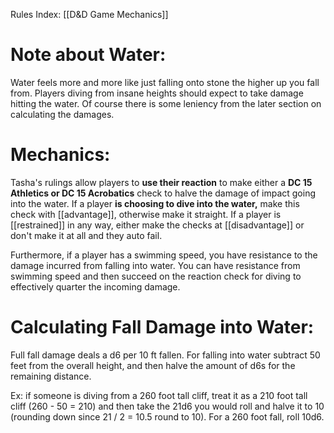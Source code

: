 Rules Index: [[D&D Game Mechanics]]
# Note about Water:
Water feels more and more like just falling onto stone the higher up you fall from. Players diving from insane heights should expect to take damage hitting the water. Of course there is some leniency from the later section on calculating the damages. 
# Mechanics:
Tasha's rulings allow players to **use their reaction** to make either a **DC 15 Athletics or DC 15 Acrobatics** check to halve the damage of impact going into the water. If a player **is choosing to dive into the water,** make this check with [[advantage]], otherwise make it straight. If a player is [[restrained]] in any way, either make the checks at [[disadvantage]] or don't make it at all and they auto fail. 

Furthermore, if a player has a swimming speed, you have resistance to the damage incurred from falling into water. You can have resistance from swimming speed and then succeed on the reaction check for diving to effectively quarter the incoming damage.
# Calculating Fall Damage into Water:
Full fall damage deals a d6 per 10 ft fallen. For falling into water subtract 50 feet from the overall height, and then halve the amount of d6s for the remaining distance. 

Ex: if someone is diving from a 260 foot tall cliff, treat it as a 210 foot tall cliff (260 - 50 = 210) and then take the 21d6 you would roll and halve it to 10 (rounding down since 21 / 2 = 10.5 round to 10). For a 260 foot fall, roll 10d6. 